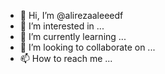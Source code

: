 - 👋 Hi, I’m @alirezaaleeedf
- 👀 I’m interested in ...
- 🌱 I’m currently learning ...
- 💞️ I’m looking to collaborate on ...
- 📫 How to reach me ...

<!---
alirezaaleeedf/alirezaaleeedf is a ✨ special ✨ repository because its `README.md` (this file) appears on your GitHub profile.
You can click the Preview link to take a look at your changes.
--->
